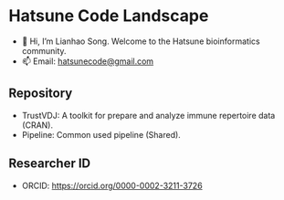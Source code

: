 # Hatsune Code Landscape

- 👋 Hi, I’m Lianhao Song. Welcome to the Hatsune bioinformatics community.
- 📫 Email: hatsunecode@gmail.com

## Repository

- TrustVDJ: A toolkit for prepare and analyze immune repertoire data (CRAN).
- Pipeline: Common used pipeline (Shared).

## Researcher ID

- ORCID: https://orcid.org/0000-0002-3211-3726<br>
